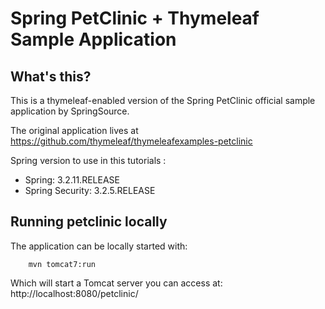 # Spring PetClinic + Thymeleaf Sample Application

## What's this?

This is a thymeleaf-enabled version of the Spring PetClinic official
sample application by SpringSource.

The original application lives at https://github.com/thymeleaf/thymeleafexamples-petclinic

Spring version to use in this tutorials :

- Spring: 3.2.11.RELEASE
- Spring Security: 3.2.5.RELEASE

## Running petclinic locally

The application can be locally started with:

```
	mvn tomcat7:run
```

Which will start a Tomcat server you can access at: http://localhost:8080/petclinic/
